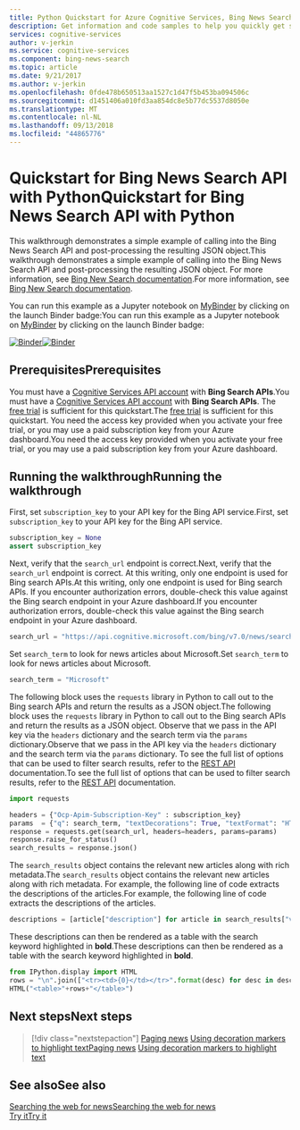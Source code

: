 ```yaml
---
title: Python Quickstart for Azure Cognitive Services, Bing News Search API | Microsoft Docs
description: Get information and code samples to help you quickly get started using the Bing News Search API in Microsoft Cognitive Services on Azure.
services: cognitive-services
author: v-jerkin
ms.service: cognitive-services
ms.component: bing-news-search
ms.topic: article
ms.date: 9/21/2017
ms.author: v-jerkin
ms.openlocfilehash: 0fde478b650513aa1527c1d47f5b453ba094506c
ms.sourcegitcommit: d1451406a010fd3aa854dc8e5b77dc5537d8050e
ms.translationtype: MT
ms.contentlocale: nl-NL
ms.lasthandoff: 09/13/2018
ms.locfileid: "44865776"
---
```

# <a name="quickstart-for-bing-news-search-api-with-python"></a><span data-ttu-id="a8c98-103">Quickstart for Bing News Search API with Python</span><span class="sxs-lookup"><span data-stu-id="a8c98-103">Quickstart for Bing News Search API with Python</span></span>
<span data-ttu-id="a8c98-104">This walkthrough demonstrates a simple example of calling into the Bing News Search API and post-processing the resulting JSON object.</span><span class="sxs-lookup"><span data-stu-id="a8c98-104">This walkthrough demonstrates a simple example of calling into the Bing News Search API and post-processing the resulting JSON object.</span></span> <span data-ttu-id="a8c98-105">For more information, see [Bing New Search documentation](https://docs.microsoft.com/rest/api/cognitiveservices/bing-web-api-v7-reference).</span><span class="sxs-lookup"><span data-stu-id="a8c98-105">For more information, see [Bing New Search documentation](https://docs.microsoft.com/rest/api/cognitiveservices/bing-web-api-v7-reference).</span></span>  

<span data-ttu-id="a8c98-106">You can run this example as a Jupyter notebook on [MyBinder](https://mybinder.org) by clicking on the launch Binder badge:</span><span class="sxs-lookup"><span data-stu-id="a8c98-106">You can run this example as a Jupyter notebook on [MyBinder](https://mybinder.org) by clicking on the launch Binder badge:</span></span> 

<span data-ttu-id="a8c98-107">[![Binder](https://mybinder.org/badge.svg)](https://mybinder.org/v2/gh/Microsoft/cognitive-services-notebooks/master?filepath=BingNewsSearchAPI.ipynb)</span><span class="sxs-lookup"><span data-stu-id="a8c98-107">[![Binder](https://mybinder.org/badge.svg)](https://mybinder.org/v2/gh/Microsoft/cognitive-services-notebooks/master?filepath=BingNewsSearchAPI.ipynb)</span></span>

## <a name="prerequisites"></a><span data-ttu-id="a8c98-108">Prerequisites</span><span class="sxs-lookup"><span data-stu-id="a8c98-108">Prerequisites</span></span>

<span data-ttu-id="a8c98-109">You must have a [Cognitive Services API account](https://docs.microsoft.com/azure/cognitive-services/cognitive-services-apis-create-account) with **Bing Search APIs**.</span><span class="sxs-lookup"><span data-stu-id="a8c98-109">You must have a [Cognitive Services API account](https://docs.microsoft.com/azure/cognitive-services/cognitive-services-apis-create-account) with **Bing Search APIs**.</span></span> <span data-ttu-id="a8c98-110">The [free trial](https://azure.microsoft.com/try/cognitive-services/?api=bing-web-search-api) is sufficient for this quickstart.</span><span class="sxs-lookup"><span data-stu-id="a8c98-110">The [free trial](https://azure.microsoft.com/try/cognitive-services/?api=bing-web-search-api) is sufficient for this quickstart.</span></span> <span data-ttu-id="a8c98-111">You need the access key provided when you activate your free trial, or you may use a paid subscription key from your Azure dashboard.</span><span class="sxs-lookup"><span data-stu-id="a8c98-111">You need the access key provided when you activate your free trial, or you may use a paid subscription key from your Azure dashboard.</span></span>

## <a name="running-the-walkthrough"></a><span data-ttu-id="a8c98-112">Running the walkthrough</span><span class="sxs-lookup"><span data-stu-id="a8c98-112">Running the walkthrough</span></span>
<span data-ttu-id="a8c98-113">First, set `subscription_key` to your API key for the Bing API service.</span><span class="sxs-lookup"><span data-stu-id="a8c98-113">First, set `subscription_key` to your API key for the Bing API service.</span></span>


```python
subscription_key = None
assert subscription_key
```

<span data-ttu-id="a8c98-114">Next, verify that the `search_url` endpoint is correct.</span><span class="sxs-lookup"><span data-stu-id="a8c98-114">Next, verify that the `search_url` endpoint is correct.</span></span> <span data-ttu-id="a8c98-115">At this writing, only one endpoint is used for Bing search APIs.</span><span class="sxs-lookup"><span data-stu-id="a8c98-115">At this writing, only one endpoint is used for Bing search APIs.</span></span> <span data-ttu-id="a8c98-116">If you encounter authorization errors, double-check this value against the Bing search endpoint in your Azure dashboard.</span><span class="sxs-lookup"><span data-stu-id="a8c98-116">If you encounter authorization errors, double-check this value against the Bing search endpoint in your Azure dashboard.</span></span>


```python
search_url = "https://api.cognitive.microsoft.com/bing/v7.0/news/search"
```

<span data-ttu-id="a8c98-117">Set `search_term` to look for news articles about Microsoft.</span><span class="sxs-lookup"><span data-stu-id="a8c98-117">Set `search_term` to look for news articles about Microsoft.</span></span>


```python
search_term = "Microsoft"
```

<span data-ttu-id="a8c98-118">The following block uses the `requests` library in Python to call out to the Bing search APIs and return the results as a JSON object.</span><span class="sxs-lookup"><span data-stu-id="a8c98-118">The following block uses the `requests` library in Python to call out to the Bing search APIs and return the results as a JSON object.</span></span> <span data-ttu-id="a8c98-119">Observe that we pass in the API key via the `headers` dictionary and the search term via the `params` dictionary.</span><span class="sxs-lookup"><span data-stu-id="a8c98-119">Observe that we pass in the API key via the `headers` dictionary and the search term via the `params` dictionary.</span></span> <span data-ttu-id="a8c98-120">To see the full list of options that can be used to filter search results, refer to the [REST API](https://docs.microsoft.com/rest/api/cognitiveservices/bing-news-api-v7-reference) documentation.</span><span class="sxs-lookup"><span data-stu-id="a8c98-120">To see the full list of options that can be used to filter search results, refer to the [REST API](https://docs.microsoft.com/rest/api/cognitiveservices/bing-news-api-v7-reference) documentation.</span></span>


```python
import requests

headers = {"Ocp-Apim-Subscription-Key" : subscription_key}
params  = {"q": search_term, "textDecorations": True, "textFormat": "HTML"}
response = requests.get(search_url, headers=headers, params=params)
response.raise_for_status()
search_results = response.json()
```

<span data-ttu-id="a8c98-121">The `search_results` object contains the relevant new articles along with rich metadata.</span><span class="sxs-lookup"><span data-stu-id="a8c98-121">The `search_results` object contains the relevant new articles along with rich metadata.</span></span> <span data-ttu-id="a8c98-122">For example, the following line of code extracts the descriptions of the articles.</span><span class="sxs-lookup"><span data-stu-id="a8c98-122">For example, the following line of code extracts the descriptions of the articles.</span></span>


```python
descriptions = [article["description"] for article in search_results["value"]]
```

<span data-ttu-id="a8c98-123">These descriptions can then be rendered as a table with the search keyword highlighted in **bold**.</span><span class="sxs-lookup"><span data-stu-id="a8c98-123">These descriptions can then be rendered as a table with the search keyword highlighted in **bold**.</span></span>


```python
from IPython.display import HTML
rows = "\n".join(["<tr><td>{0}</td></tr>".format(desc) for desc in descriptions])
HTML("<table>"+rows+"</table>")
```

## <a name="next-steps"></a><span data-ttu-id="a8c98-124">Next steps</span><span class="sxs-lookup"><span data-stu-id="a8c98-124">Next steps</span></span>

> [!div class="nextstepaction"]
> <span data-ttu-id="a8c98-125">[Paging news](paging-news.md)
> [Using decoration markers to highlight text](hit-highlighting.md)</span><span class="sxs-lookup"><span data-stu-id="a8c98-125">[Paging news](paging-news.md)
[Using decoration markers to highlight text](hit-highlighting.md)</span></span>

## <a name="see-also"></a><span data-ttu-id="a8c98-126">See also</span><span class="sxs-lookup"><span data-stu-id="a8c98-126">See also</span></span> 

 [<span data-ttu-id="a8c98-127">Searching the web for news</span><span class="sxs-lookup"><span data-stu-id="a8c98-127">Searching the web for news</span></span>](search-the-web.md)  
 [<span data-ttu-id="a8c98-128">Try it</span><span class="sxs-lookup"><span data-stu-id="a8c98-128">Try it</span></span>](https://azure.microsoft.com/services/cognitive-services/bing-news-search-api/)
